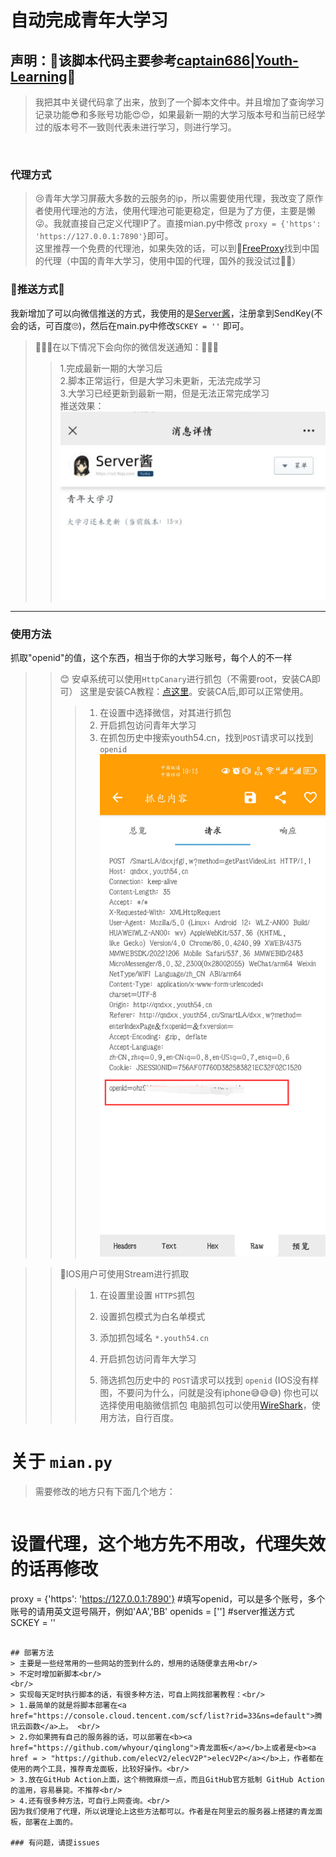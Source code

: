 # 自动完成青年大学习
## 声明：👀该脚本代码主要参考<a href = "https://github.com/captain686/Youth-Learning">captain686|Youth-Learning</a>👀<br/>

>我把其中关键代码拿了出来，放到了一个脚本文件中。并且增加了查询学习记录功能😎和多账号功能😍😍，如果最新一期的大学习版本号和当前已经学过的版本号不一致则代表未进行学习，则进行学习。
<br/>

###  代理方式  <br/>
> 😢青年大学习屏蔽大多数的云服务的ip，所以需要使用代理，我改变了原作者使用代理池的方法，使用代理池可能更稳定，但是为了方便，主要是懒😜。我就直接自己定义代理IP了。直接mian.py中修改 ``` proxy = {'https': 'https://127.0.0.1:7890'} ```即可。<br/>
> 这里推荐一个免费的代理池，如果失效的话，可以到🛫<a href = 'https://www.freeproxy.world/'>FreeProxy</a>找到中国的代理（中国的青年大学习，使用中国的代理，国外的我没试过🤦‍♂️）

### 🚀推送方式🚀

我新增加了可以向微信推送的方式，我使用的是<a href = 'https://sct.ftqq.com/'>Server酱</a>，注册拿到SendKey(不会的话，可百度🙄)，然后在main.py中修改``` SCKEY = '' ``` 即可。
> 🍷🍷🍷在以下情况下会向你的微信发送通知：🍷🍷🍷<br/>
> >1.完成最新一期的大学习后<br/>
> >2.脚本正常运行，但是大学习未更新，无法完成学习<br/>
> >3.大学习已经更新到最新一期，但是无法正常完成学习<br/>
推送效果：<br/>
![](img/push.png)
***

### 使用方法
抓取"openid"的值，这个东西，相当于你的大学习账号，每个人的不一样


> > 😊 安卓系统可以使用`HttpCanary`进行抓包（不需要root，安装CA即可）
> > 这里是安装CA教程：<a href = 'https://blog.csdn.net/weixin_53891182/article/details/124739048?ops_request_misc=%257B%2522request%255Fid%2522%253A%2522167447216016800213015890%2522%252C%2522scm%2522%253A%252220140713.130102334..%2522%257D&request_id=167447216016800213015890&biz_id=0&utm_medium=distribute.pc_search_result.none-task-blog-2~all~sobaiduend~default-1-124739048-null-null.142^v71^insert_chatgpt,201^v4^add_ask&utm_term=httpcanary%E4%B8%8B%E8%BD%BD&spm=1018.2226.3001.4187'>点这里</a>。安装CA后,即可以正常使用。
> > > 1. 在设置中选择微信，对其进行抓包
> > > 2. 开启抓包访问青年大学习
> > > 3. 在抓包历史中搜索youth54.cn，找到`POST`请求可以找到`openid`
> > >![](img/openid.png)

> > 🍎IOS用户可使用Stream进行抓取
> >
> > > 1.  在设置里设置 `HTTPS`抓包
> > >
> > > 2.  设置抓包模式为白名单模式
> > >
> > > 3.  添加抓包域名 `*.youth54.cn`
> > >
> > > 4.  开启抓包访问青年大学习
> > >
> > > 5.  筛选抓包历史中的 `POST`请求可以找到 `openid`
> >(IOS没有样图，不要问为什么，问就是没有iphone😅😅😅)
> > > 你也可以选择使用电脑微信抓包
> > >电脑抓包可以使用<a href = 'https://www.wireshark.org/'>WireShark</a>，使用方法，自行百度。
> > > 
>
# 关于 `mian.py`
>需要修改的地方只有下面几个地方：<br/>

> > ````
# 设置代理，这个地方先不用改，代理失效的话再修改
proxy = {'https': 'https://127.0.0.1:7890'}
#填写openid，可以是多个账号，多个账号的请用英文逗号隔开，例如'AA','BB'
openids = ['']
#server推送方式
SCKEY = ''
```

## 部署方法
> 主要是一些经常用的一些网站的签到什么的，想用的话随便拿去用<br/>
> 不定时增加新脚本<br/>
<br/>
> 实现每天定时执行脚本的话，有很多种方法，可自上网找部署教程：<br/>
> 1.最简单的就是将脚本部署在<a href="https://console.cloud.tencent.com/scf/list?rid=33&ns=default">腾讯云函数</a>上。 <br/>
> 2.你如果拥有自己的服务器的话，可以部署在<b><a href="https://github.com/whyour/qinglong">青龙面板</a></b>上或者是<b><a href = > "https://github.com/elecV2/elecV2P">elecV2P</a></b>上，作者都在使用的两个工具，推荐青龙面板，比较好操作。<br/>
> 3.放在GitHub Action上面，这个稍微麻烦一点，而且GitHub官方抵制 GitHub Action的滥用，容易暴毙。不推荐<br/>
> 4.还有很多种方法，可自行上网查询。<br/>
因为我们使用了代理，所以说理论上这些方法都可以。作者是在阿里云的服务器上搭建的青龙面板，部署在上面的。

### 有问题，请提issues

